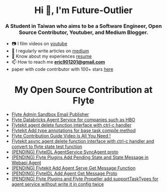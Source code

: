 <h1 align="center">Hi 👋, I'm Future-Outlier</h1>
<h3 align="center">A Student in Taiwan who aims to be a Software Engineer, Open Source Contributor, Youtuber, and Medium Blogger.</h3>
<!-- <p align="left"> <img src="https://komarev.com/ghpvc/?username=hacker-davinci&label=Profile%20views&color=0e75b6&style=flat" alt="hacker-davinci" /> </p> -->

- 📷 I film videos on [youtube](https://www.youtube.com/c/%E8%B3%87%E5%B7%A5%E7%B3%BB%E7%9A%84%E6%96%9C%E6%A7%93%E4%BA%BA%E7%94%9F)
- 📝 I regularly write articles on [medium](https://Future-Outlier.github.io/Medium_Articles/)
- 📄 Know about my experiences [resume](https://Future-Outlier.github.io/CV/ERIC_CHEN_CV.pdf)
- 📫 How to reach me **eric901201@gmail.com**
- paper with code contributor with 100+ stars [here](https://github.com/SinicaGroup/Class-agnostic-Few-shot-Object-Counting)

<h1 align="center">My Open Source Contribution at Flyte</h1>

- [Flyte Admin Sandbox Email Publisher](https://github.com/flyteorg/flyteadmin/pull/595#event-10049889884)
- [Flyte Databricks Agent Service for companies such as HBO](https://github.com/flyteorg/flytekit/pull/1797)
- [Flytekit agent delete function interface with ctrl-c handler](https://github.com/flyteorg/flytekit/pull/1782)
- [Flytekit Add type annotations for base task compile method](https://github.com/flyteorg/flytekit/pull/1789)
- [Flyte Contribution Guide Video is All You Need !](https://youtu.be/V-KlVQmQAjE)
- [Flytekit async agent delete function interface with ctrl-c handler and convert to flyte state test function](https://github.com/flyteorg/flytekit/pull/1802)
- [(PENDING) FlyteIDL AgentService SyncAgent proto](https://github.com/flyteorg/flyteidl/pull/436)
- [(PENDING) Flyte Plugins Add Pending State and State Message in Webapi Agent](https://github.com/flyteorg/flyteplugins/pull/399/files)
- [(PENDING) Flytekit Add Agent Serve Get Message Function](https://github.com/flyteorg/flytekit/pull/1834)
- [(PENDING) FlyteIDL Add Agent Get Message Proto](https://github.com/flyteorg/flyteidl/pull/440)
- [(PENDING) Flyte Plugins and Flyte Propeller add supportTaskTypes for agent service without write it in config twice](https://github.com/flyteorg/flyteplugins/pull/398)



<!--
<h3 align="left">Connect with me:</h3>
<p align="left">
<a href="https://linkedin.com/in/hanru-chen" target="blank"><img align="center" src="https://raw.githubusercontent.com/rahuldkjain/github-profile-readme-generator/master/src/images/icons/Social/linked-in-alt.svg" alt="hanru-chen" height="30" width="40" /></a>
<a href="https://medium.com/@slashie-person-and-googler" target="blank"><img align="center" src="https://raw.githubusercontent.com/rahuldkjain/github-profile-readme-generator/master/src/images/icons/Social/medium.svg" alt="@slashie-person-and-googler" height="30" width="40" /></a>
<a href="https://www.youtube.com/c/資工系的斜槓人生" target="blank"><img align="center" src="https://raw.githubusercontent.com/rahuldkjain/github-profile-readme-generator/master/src/images/icons/Social/youtube.svg" alt="資工系的斜槓人生" height="30" width="40" /></a>
<a href="/medium.com/feed/@slashie-person-and-googler" target="blank"><img align="center" src="https://raw.githubusercontent.com/rahuldkjain/github-profile-readme-generator/master/src/images/icons/Social/rss.svg" alt="medium.com/feed/@slashie-person-and-googler" height="30" width="40" /></a>
</p>

<h3 align="left">Languages and Tools:</h3>
<p align="left"> <a href="https://www.cprogramming.com/" target="_blank" rel="noreferrer"> <img src="https://raw.githubusercontent.com/devicons/devicon/master/icons/c/c-original.svg" alt="c" width="40" height="40"/> </a> <a href="https://www.w3schools.com/cpp/" target="_blank" rel="noreferrer"> <img src="https://raw.githubusercontent.com/devicons/devicon/master/icons/cplusplus/cplusplus-original.svg" alt="cplusplus" width="40" height="40"/> </a> <a href="https://www.docker.com/" target="_blank" rel="noreferrer"> <img src="https://raw.githubusercontent.com/devicons/devicon/master/icons/docker/docker-original-wordmark.svg" alt="docker" width="40" height="40"/> </a> <a href="https://www.python.org" target="_blank" rel="noreferrer"> <img src="https://raw.githubusercontent.com/devicons/devicon/master/icons/python/python-original.svg" alt="python" width="40" height="40"/> </a> <a href="https://pytorch.org/" target="_blank" rel="noreferrer"> <img src="https://www.vectorlogo.zone/logos/pytorch/pytorch-icon.svg" alt="pytorch" width="40" height="40"/> </a> <a href="https://www.tensorflow.org" target="_blank" rel="noreferrer"> <img src="https://www.vectorlogo.zone/logos/tensorflow/tensorflow-icon.svg" alt="tensorflow" width="40" height="40"/> </a> </p>

![Hacker-Davinci's github stats](https://github-readme-stats.vercel.app/api?username=Hacker-Davinci&orgs=SinicaGroup,Future-Outliers&theme=tokyonight) </br>
-->
<!--
**Hacker-Davinci/Hacker-Davinci** is a ✨ _special_ ✨ repository because its `README.md` (this file) appears on your GitHub profile.

Here are some ideas to get you started:

- 🔭 I’m currently working on ...
- 🌱 I’m currently learning ...
- 👯 I’m looking to collaborate on ...
- 🤔 I’m looking for help with ...
- 💬 Ask me about ...
- 📫 How to reach me: ...
- 😄 Pronouns: ...
- ⚡ Fun fact: ...
-->


